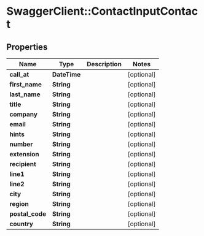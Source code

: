 # SwaggerClient::ContactInputContact

## Properties
Name | Type | Description | Notes
------------ | ------------- | ------------- | -------------
**call_at** | **DateTime** |  | [optional] 
**first_name** | **String** |  | [optional] 
**last_name** | **String** |  | [optional] 
**title** | **String** |  | [optional] 
**company** | **String** |  | [optional] 
**email** | **String** |  | [optional] 
**hints** | **String** |  | [optional] 
**number** | **String** |  | [optional] 
**extension** | **String** |  | [optional] 
**recipient** | **String** |  | [optional] 
**line1** | **String** |  | [optional] 
**line2** | **String** |  | [optional] 
**city** | **String** |  | [optional] 
**region** | **String** |  | [optional] 
**postal_code** | **String** |  | [optional] 
**country** | **String** |  | [optional] 


